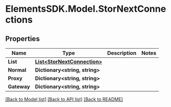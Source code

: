 # ElementsSDK.Model.StorNextConnections

## Properties

Name | Type | Description | Notes
------------ | ------------- | ------------- | -------------
**List** | [**List&lt;StorNextConnection&gt;**](StorNextConnection.md) |  | 
**Normal** | **Dictionary&lt;string, string&gt;** |  | 
**Proxy** | **Dictionary&lt;string, string&gt;** |  | 
**Gateway** | **Dictionary&lt;string, string&gt;** |  | 

[[Back to Model list]](../#documentation-for-models) [[Back to API list]](../#documentation-for-api-endpoints) [[Back to README]](../)

